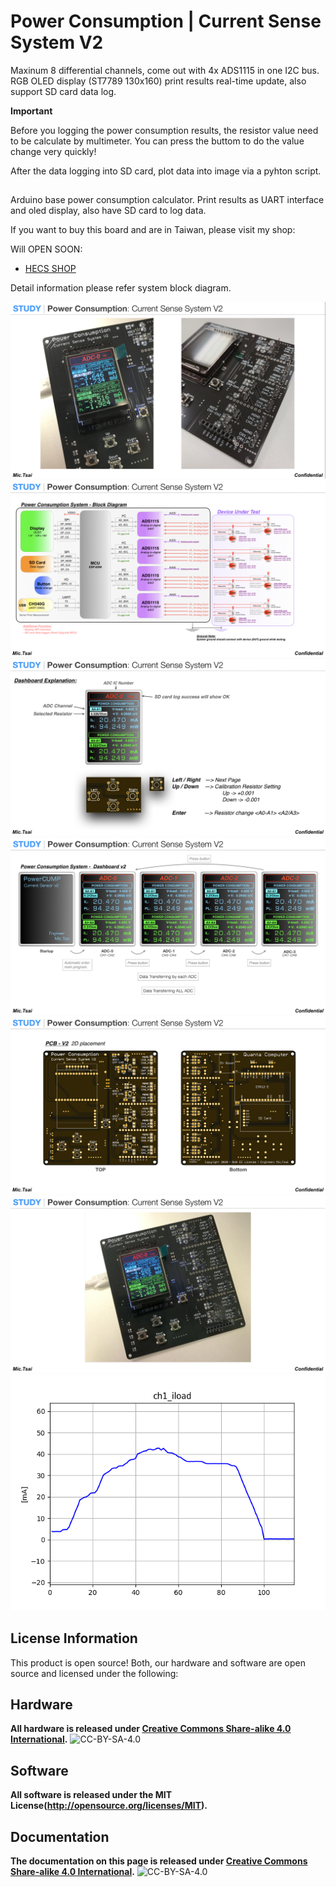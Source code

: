 Power Consumption | Current Sense System V2
==============================================

Maxinum 8 differential channels, come out with 4x ADS1115 in one I2C bus. RGB OLED display (ST7789 130x160) print results real-time update, also support SD card data log. 

****Important****

Before you logging the power consumption results, the resistor value need to be calculate by multimeter. You can press the buttom to do the value change very quickly! 

After the data logging into SD card, plot data into image via a pyhton script.

## 

Arduino base power consumption calculator. Print results as UART interface and oled display, also have SD card to log data.

If you want to buy this board and are in Taiwan, please visit my shop: 

Will OPEN SOON:
* [HECS SHOP](https://www.)


Detail information please refer system block diagram.

![*Power Consumption | Current Sense System V2*](https://github.com/Mic-Tsai/Power-Consumption-Current-Sense-System-V2/blob/master/res/Current%20Sense%20System%20V2_1.png)
![*Power Consumption | Current Sense System V2*](https://github.com/Mic-Tsai/Power-Consumption-Current-Sense-System-V2/blob/master/res/Current%20Sense%20System%20V2_2.png)
![*Power Consumption | Current Sense System V2*](https://github.com/Mic-Tsai/Power-Consumption-Current-Sense-System-V2/blob/master/res/Current%20Sense%20System%20V2_3.png)
![*Power Consumption | Current Sense System V2*](https://github.com/Mic-Tsai/Power-Consumption-Current-Sense-System-V2/blob/master/res/Current%20Sense%20System%20V2_4.png)
![*Power Consumption | Current Sense System V2*](https://github.com/Mic-Tsai/Power-Consumption-Current-Sense-System-V2/blob/master/res/Current%20Sense%20System%20V2_5.png)
![*Power Consumption | Current Sense System V2*](https://github.com/Mic-Tsai/Power-Consumption-Current-Sense-System-V2/blob/master/res/Current%20Sense%20System%20V2_6.png)
![*Power Consumption | Current Sense System V2*](https://github.com/Mic-Tsai/Power-Consumption-Current-Sense-System-V2/blob/master/res/ch1_iload.png)
## 

## License Information

This product is open source! Both, our hardware and software are open source and licensed under the following:

## Hardware

**All hardware is released under [Creative Commons Share-alike 4.0 International](http://creativecommons.org/licenses/by-sa/4.0/).**
![CC-BY-SA-4.0](https://i.creativecommons.org/l/by-sa/4.0/88x31.png)

## Software 

**All software is released under the MIT License(http://opensource.org/licenses/MIT).**

## Documentation

**The documentation on this page is released under [Creative Commons Share-alike 4.0 International](http://creativecommons.org/licenses/by-sa/4.0/).**
![CC-BY-SA-4.0](https://i.creativecommons.org/l/by-sa/4.0/88x31.png)
